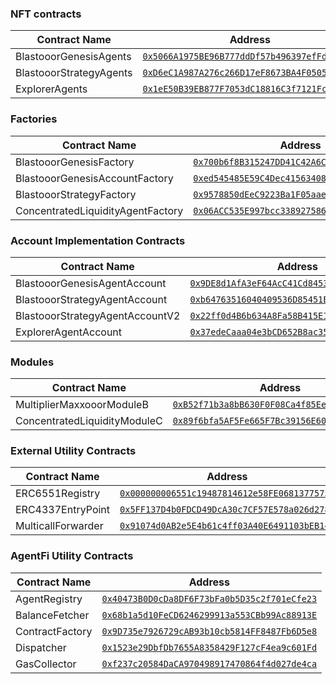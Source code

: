 ### NFT contracts

| Contract Name                    | Address                                      |
|----------------------------------|----------------------------------------------|
| BlastooorGenesisAgents           | [`0x5066A1975BE96B777ddDf57b496397efFdDcB4A9`](https://testnet.blastscan.io/address/0x5066A1975BE96B777ddDf57b496397efFdDcB4A9) |
| BlastooorStrategyAgents          | [`0xD6eC1A987A276c266D17eF8673BA4F05055991C7`](https://testnet.blastscan.io/address/0xD6eC1A987A276c266D17eF8673BA4F05055991C7) |
| ExplorerAgents                   | [`0x1eE50B39EB877F7053dC18816C3f7121Fc7340De`](https://testnet.blastscan.io/address/0x1eE50B39EB877F7053dC18816C3f7121Fc7340De) |

### Factories

| Contract Name                    | Address                                      |
|----------------------------------|----------------------------------------------|
| BlastooorGenesisFactory          | [`0x700b6f8B315247DD41C42A6Cfca1dAE6B4567f3B`](https://testnet.blastscan.io/address/0x700b6f8B315247DD41C42A6Cfca1dAE6B4567f3B) |
| BlastooorGenesisAccountFactory   | [`0xed545485E59C4Dec4156340871CEA8242674b6a2`](https://testnet.blastscan.io/address/0xed545485E59C4Dec4156340871CEA8242674b6a2) |
| BlastooorStrategyFactory         | [`0x9578850dEeC9223Ba1F05aae1c998DD819c7520B`](https://testnet.blastscan.io/address/0x9578850dEeC9223Ba1F05aae1c998DD819c7520B) |
| ConcentratedLiquidityAgentFactory| [`0x06ACC535E997bcc338927586802797A37be81A34`](https://testnet.blastscan.io/address/0x06ACC535E997bcc338927586802797A37be81A34) |

### Account Implementation Contracts

| Contract Name                    | Address                                      |
|----------------------------------|----------------------------------------------|
| BlastooorGenesisAgentAccount     | [`0x9DE8d1AfA3eF64AcC41Cd84533EE09A0Cd87fefF`](https://testnet.blastscan.io/address/0x9DE8d1AfA3eF64AcC41Cd84533EE09A0Cd87fefF) |
| BlastooorStrategyAgentAccount    | [`0xb64763516040409536D85451E423e444528d66ff`](https://testnet.blastscan.io/address/0xb64763516040409536D85451E423e444528d66ff) |
| BlastooorStrategyAgentAccountV2  | [`0x22ff0d4B6b634A8Fa58B415E13bafa51FC0c80B8`](https://testnet.blastscan.io/address/0x22ff0d4B6b634A8Fa58B415E13bafa51FC0c80B8) |
| ExplorerAgentAccount             | [`0x37edeCaaa04e3bCD652B8ac35d928d57b66b212D`](https://testnet.blastscan.io/address/0x37edeCaaa04e3bCD652B8ac35d928d57b66b212D) |

### Modules

| Contract Name                    | Address                                      |
|----------------------------------|----------------------------------------------|
| MultiplierMaxxooorModuleB        | [`0xB52f71b3a8bB630F0F08Ca4f85EeF0d29212cEC0`](https://testnet.blastscan.io/address/0xB52f71b3a8bB630F0F08Ca4f85EeF0d29212cEC0) |
| ConcentratedLiquidityModuleC     | [`0x89f6bfa5AF5Fe665F7Bc39156E6023641e426A9e`](https://testnet.blastscan.io/address/0x89f6bfa5AF5Fe665F7Bc39156E6023641e426A9e) |

### External Utility Contracts

| Contract Name                    | Address                                      |
|----------------------------------|----------------------------------------------|
| ERC6551Registry                  | [`0x000000006551c19487814612e58FE06813775758`](https://testnet.blastscan.io/address/0x000000006551c19487814612e58FE06813775758) |
| ERC4337EntryPoint                | [`0x5FF137D4b0FDCD49DcA30c7CF57E578a026d2789`](https://testnet.blastscan.io/address/0x5FF137D4b0FDCD49DcA30c7CF57E578a026d2789) |
| MulticallForwarder               | [`0x91074d0AB2e5E4b61c4ff03A40E6491103bEB14a`](https://testnet.blastscan.io/address/0x91074d0AB2e5E4b61c4ff03A40E6491103bEB14a) |

### AgentFi Utility Contracts

| Contract Name                    | Address                                      |
|----------------------------------|----------------------------------------------|
| AgentRegistry                    | [`0x40473B0D0cDa8DF6F73bFa0b5D35c2f701eCfe23`](https://testnet.blastscan.io/address/0x40473B0D0cDa8DF6F73bFa0b5D35c2f701eCfe23) |
| BalanceFetcher                   | [`0x68b1a5d10FeCD6246299913a553CBb99Ac88913E`](https://testnet.blastscan.io/address/0x68b1a5d10FeCD6246299913a553CBb99Ac88913E) |
| ContractFactory                  | [`0x9D735e7926729cAB93b10cb5814FF8487Fb6D5e8`](https://testnet.blastscan.io/address/0x9D735e7926729cAB93b10cb5814FF8487Fb6D5e8) |
| Dispatcher                       | [`0x1523e29DbfDb7655A8358429F127cF4ea9c601Fd`](https://testnet.blastscan.io/address/0x1523e29DbfDb7655A8358429F127cF4ea9c601Fd) |
| GasCollector                     | [`0xf237c20584DaCA970498917470864f4d027de4ca`](https://testnet.blastscan.io/address/0xf237c20584DaCA970498917470864f4d027de4ca) |
